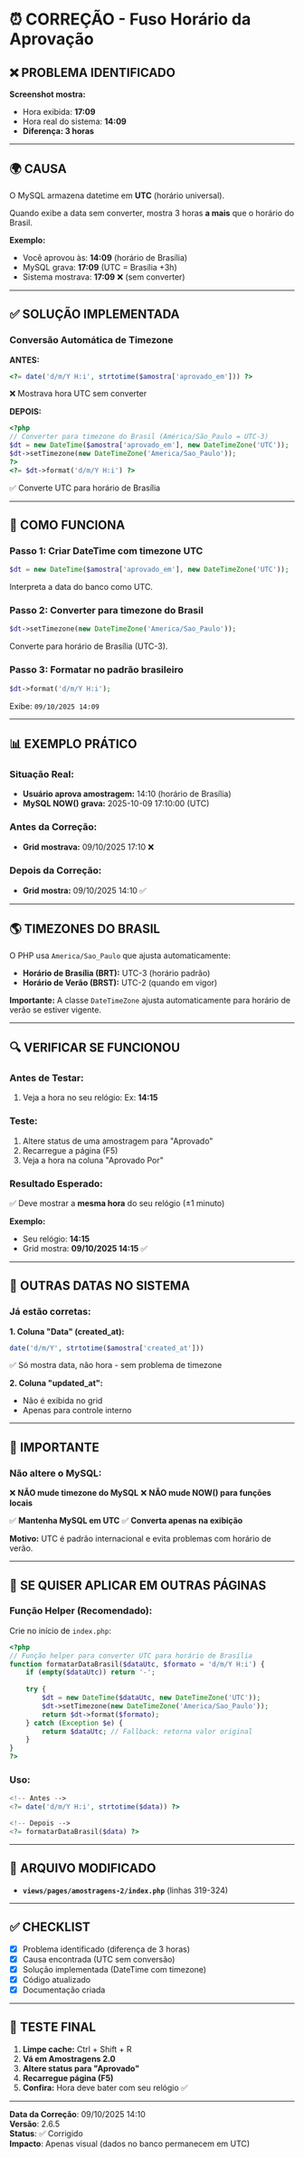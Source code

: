 # ⏰ CORREÇÃO - Fuso Horário da Aprovação

## ❌ PROBLEMA IDENTIFICADO

**Screenshot mostra:**
- Hora exibida: **17:09**
- Hora real do sistema: **14:09**
- **Diferença: 3 horas**

---

## 🌍 CAUSA

O MySQL armazena datetime em **UTC** (horário universal).

Quando exibe a data sem converter, mostra 3 horas **a mais** que o horário do Brasil.

**Exemplo:**
- Você aprovou às: **14:09** (horário de Brasília)
- MySQL grava: **17:09** (UTC = Brasília +3h)
- Sistema mostrava: **17:09** ❌ (sem converter)

---

## ✅ SOLUÇÃO IMPLEMENTADA

### **Conversão Automática de Timezone**

**ANTES:**
```php
<?= date('d/m/Y H:i', strtotime($amostra['aprovado_em'])) ?>
```
❌ Mostrava hora UTC sem converter

**DEPOIS:**
```php
<?php
// Converter para timezone do Brasil (América/São_Paulo = UTC-3)
$dt = new DateTime($amostra['aprovado_em'], new DateTimeZone('UTC'));
$dt->setTimezone(new DateTimeZone('America/Sao_Paulo'));
?>
<?= $dt->format('d/m/Y H:i') ?>
```
✅ Converte UTC para horário de Brasília

---

## 🔧 COMO FUNCIONA

### **Passo 1: Criar DateTime com timezone UTC**
```php
$dt = new DateTime($amostra['aprovado_em'], new DateTimeZone('UTC'));
```
Interpreta a data do banco como UTC.

### **Passo 2: Converter para timezone do Brasil**
```php
$dt->setTimezone(new DateTimeZone('America/Sao_Paulo'));
```
Converte para horário de Brasília (UTC-3).

### **Passo 3: Formatar no padrão brasileiro**
```php
$dt->format('d/m/Y H:i');
```
Exibe: `09/10/2025 14:09`

---

## 📊 EXEMPLO PRÁTICO

### **Situação Real:**
- **Usuário aprova amostragem:** 14:10 (horário de Brasília)
- **MySQL NOW() grava:** 2025-10-09 17:10:00 (UTC)

### **Antes da Correção:**
- **Grid mostrava:** 09/10/2025 17:10 ❌

### **Depois da Correção:**
- **Grid mostra:** 09/10/2025 14:10 ✅

---

## 🌎 TIMEZONES DO BRASIL

O PHP usa `America/Sao_Paulo` que ajusta automaticamente:

- **Horário de Brasília (BRT):** UTC-3 (horário padrão)
- **Horário de Verão (BRST):** UTC-2 (quando em vigor)

**Importante:** A classe `DateTimeZone` ajusta automaticamente para horário de verão se estiver vigente.

---

## 🔍 VERIFICAR SE FUNCIONOU

### **Antes de Testar:**
1. Veja a hora no seu relógio: Ex: **14:15**

### **Teste:**
1. Altere status de uma amostragem para "Aprovado"
2. Recarregue a página (F5)
3. Veja a hora na coluna "Aprovado Por"

### **Resultado Esperado:**
✅ Deve mostrar a **mesma hora** do seu relógio (±1 minuto)

**Exemplo:**
- Seu relógio: **14:15**
- Grid mostra: **09/10/2025 14:15** ✅

---

## 📝 OUTRAS DATAS NO SISTEMA

### **Já estão corretas:**

**1. Coluna "Data" (created_at):**
```php
date('d/m/Y', strtotime($amostra['created_at']))
```
✅ Só mostra data, não hora - sem problema de timezone

**2. Coluna "updated_at":**
- Não é exibida no grid
- Apenas para controle interno

---

## 🚨 IMPORTANTE

### **Não altere o MySQL:**
❌ **NÃO mude timezone do MySQL**
❌ **NÃO mude NOW() para funções locais**

✅ **Mantenha MySQL em UTC**
✅ **Converta apenas na exibição**

**Motivo:** UTC é padrão internacional e evita problemas com horário de verão.

---

## 🔄 SE QUISER APLICAR EM OUTRAS PÁGINAS

### **Função Helper (Recomendado):**

Crie no início de `index.php`:

```php
<?php
// Função helper para converter UTC para horário de Brasília
function formatarDataBrasil($dataUtc, $formato = 'd/m/Y H:i') {
    if (empty($dataUtc)) return '-';
    
    try {
        $dt = new DateTime($dataUtc, new DateTimeZone('UTC'));
        $dt->setTimezone(new DateTimeZone('America/Sao_Paulo'));
        return $dt->format($formato);
    } catch (Exception $e) {
        return $dataUtc; // Fallback: retorna valor original
    }
}
?>
```

### **Uso:**
```php
<!-- Antes -->
<?= date('d/m/Y H:i', strtotime($data)) ?>

<!-- Depois -->
<?= formatarDataBrasil($data) ?>
```

---

## 📁 ARQUIVO MODIFICADO

- **`views/pages/amostragens-2/index.php`** (linhas 319-324)

---

## ✅ CHECKLIST

- [x] Problema identificado (diferença de 3 horas)
- [x] Causa encontrada (UTC sem conversão)
- [x] Solução implementada (DateTime com timezone)
- [x] Código atualizado
- [x] Documentação criada

---

## 🎯 TESTE FINAL

1. **Limpe cache:** Ctrl + Shift + R
2. **Vá em Amostragens 2.0**
3. **Altere status para "Aprovado"**
4. **Recarregue página (F5)**
5. **Confira:** Hora deve bater com seu relógio ✅

---

**Data da Correção**: 09/10/2025 14:10  
**Versão**: 2.6.5  
**Status**: ✅ Corrigido  
**Impacto**: Apenas visual (dados no banco permanecem em UTC)
